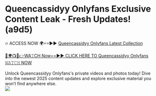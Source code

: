 # Queencassidyy Onlyfans Exclusive Content Leak - Fresh Updates! (a9d5)

🔥 ACCESS NOW 🌍==►► <a href="https://tinyurl.com/kvy9nzfs" rel="nofollow">Queencassidyy Onlyfans Latest Collection</a>
<br><br>
[🔴🌍📺📱👉WA𝚃CH Now==►► CLICK HERE TO Queencassidyy Onlyfans 𝚆𝙰𝚃𝙲𝙷 NOW](https://tinyurl.com/kvy9nzfs)
<br><br>
Unlock Queencassidyy Onlyfans's private videos and photos today! Dive into the newest 2025 content updates and explore exclusive material you won’t find anywhere else.
<br>
<a href="https://tinyurl.com/kvy9nzfs" rel="nofollow" data-target="animated-image.originalLink"><img src="https://camo.githubusercontent.com/8a4f000d20f83aca3bf7ec5f350d767afa0574a8a352519fd8cfa583a6f93a33/68747470733a2f2f692e696d6775722e636f6d2f644a486b345a712e676966" data-canonical-src="https://i.imgur.com/dJHk4Zq.gif" style="max-width: 100%; display: inline-block;" data-target="animated-image.originalImage"></a>
<br>
